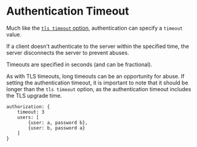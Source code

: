 # Authentication Timeout

Much like the [`tls timeout` option](broken-reference), authentication can specify a `timeout` value.

If a client doesn't authenticate to the server within the specified time, the server disconnects the server to prevent abuses.

Timeouts are specified in seconds (and can be fractional).

As with TLS timeouts, long timeouts can be an opportunity for abuse. If setting the authentication timeout, it is important to note that it should be longer than the `tls timeout` option, as the authentication timeout includes the TLS upgrade time.

```
authorization: {
    timeout: 3
    users: [
        {user: a, password b},
        {user: b, password a}
    ]
}
```
